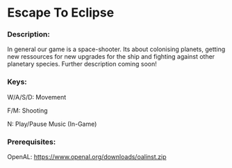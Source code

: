# Escape To Eclipse

### Description:
In general our game is a space-shooter. Its about colonising planets, getting new ressources for new upgrades for the ship and fighting against other planetary species. Further description coming soon!

### Keys:

W/A/S/D: Movement

F/M: Shooting

N: Play/Pause Music (In-Game)

### Prerequisites: 

OpenAL: https://www.openal.org/downloads/oalinst.zip
